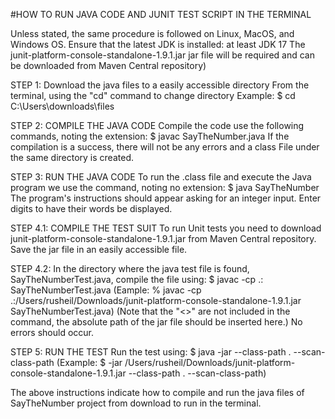 #HOW TO RUN JAVA CODE AND JUNIT TEST SCRIPT IN THE TERMINAL

Unless stated, the same procedure is followed on Linux, MacOS, and Windows OS.
Ensure that the latest JDK is installed: at least JDK 17
The junit-platform-console-standalone-1.9.1.jar jar file will be required and can be downloaded from 
Maven Central repository)

STEP 1: Download the java files to a easily accessible directory
From the terminal, using the "cd" command to change directory
Example: $ cd C:\Users\downloads\files

STEP 2: COMPILE THE JAVA CODE
Compile the code use the following commands, noting the extension:
$ javac SayTheNumber.java
If the compilation is a success, there will not be any errors and a class
File under the same directory is created.

STEP 3: RUN THE JAVA CODE
To run the .class file and execute the Java program we use the command, noting no extension:
$ java SayTheNumber
The program's instructions should appear asking for an integer input. Enter digits to have their words be displayed.

STEP 4.1: COMPILE THE TEST SUIT
To run Unit tests you need to download junit-platform-console-standalone-1.9.1.jar from Maven Central repository.
Save the jar file in an easily accessible file.

STEP 4.2: 
In the directory where the java test file is found, SayTheNumberTest.java, compile the file using:
$ javac -cp .:<absolute path of the junit-platform-console-standalone-1.9.1.jar jar file> SayTheNumberTest.java
(Eample: % javac -cp .:/Users/rusheil/Downloads/junit-platform-console-standalone-1.9.1.jar SayTheNumberTest.java)
(Note that the "<>" are not included in the command, the absolute path of the jar file should be inserted here.)
No errors should occur.
 
STEP 5: RUN THE TEST 
Run the test using:
$ java -jar <absolute path of the junit-platform-console-standalone-1.9.1.jar jar file> --class-path . --scan-class-path
(Example: $ -jar /Users/rusheil/Downloads/junit-platform-console-standalone-1.9.1.jar --class-path . --scan-class-path)

The above instructions indicate how to compile and run the java files of SayTheNumber project from download to run in the terminal.
